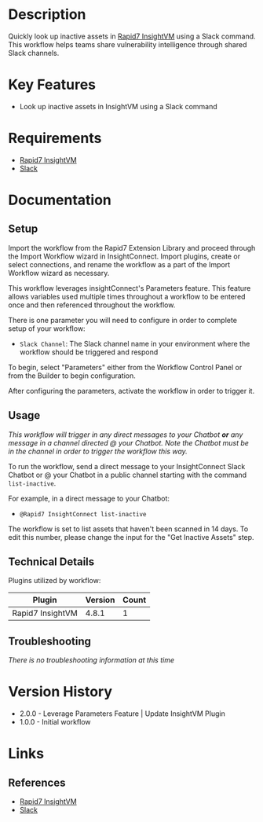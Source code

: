 # Description

Quickly look up inactive assets in [Rapid7 InsightVM](https://www.rapid7.com/products/insightvm/) using a Slack command. This workflow helps teams share vulnerability intelligence through shared Slack channels.

# Key Features

* Look up inactive assets in InsightVM using a Slack command 

# Requirements

* [Rapid7 InsightVM](https://www.rapid7.com/products/insightvm/)
* [Slack](https://insightconnect.help.rapid7.com/docs/configure-slack-for-chatops)

# Documentation

## Setup

Import the workflow from the Rapid7 Extension Library and proceed through the Import Workflow wizard in InsightConnect. Import plugins, create or select connections, and rename the workflow as a part of the Import Workflow wizard as necessary.

This workflow leverages insightConnect's Parameters feature. This feature allows variables used multiple times throughout a workflow to be entered once and then referenced throughout the workflow. 

There is one parameter you will need to configure in order to complete setup of your workflow:

* `Slack Channel`: The Slack channel name in your environment where the workflow should be triggered and respond

To begin, select "Parameters" either from the Workflow Control Panel or from the Builder to begin configuration.

After configuring the parameters, activate the workflow in order to trigger it.

## Usage

*This workflow will trigger in any direct messages to your Chatbot **or** any message in a channel directed @ your Chatbot. Note the Chatbot must be in the channel in order to trigger the workflow this way.*

To run the workflow, send a direct message to your InsightConnect Slack Chatbot or @ your Chatbot in a public channel starting with the command `list-inactive`.

For example, in a direct message to your Chatbot:
* `@Rapid7 InsightConnect list-inactive`

The workflow is set to list assets that haven't been scanned in 14 days. To edit this number, please change the input for the "Get Inactive Assets" step.

## Technical Details

Plugins utilized by workflow:

|Plugin|Version|Count|
|----|----|--------|
|Rapid7 InsightVM|4.8.1|1|

## Troubleshooting

_There is no troubleshooting information at this time_

# Version History

* 2.0.0 - Leverage Parameters Feature | Update InsightVM Plugin
* 1.0.0 - Initial workflow

# Links

## References

* [Rapid7 InsightVM](https://www.rapid7.com/products/insightvm/)
* [Slack](https://slack.com)

